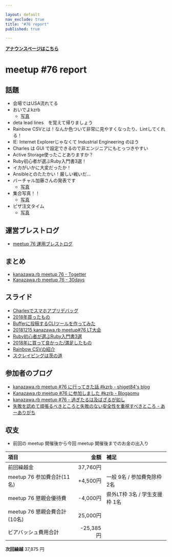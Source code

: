 ```yaml
---

layout: default
nav_exclude: true
title: "#76 report"
published: true

---
```


<div style="text-align: left;"><a href="/76/"><strong>アナウンスページはこちら</strong></a></div>

# meetup #76 report

## 話題

* 会場ではUSA流れてる
* おいでよkzrb
  + [写真](https://twitter.com/wtnabe/status/1073795225582071810/photo/1)
* deta lead lines　を覚えて帰りましょう
* Rainbow CSVとは！なんか色ついて非常に見やすくなったり、Lintしてくれる！
* IE: Internet Explorerじゃなくて Industrial Engineering のほう
* Charles は GUI で設定できるので非エンジニアにもとっつきやすい
* Active Storage使ったことありますか？
* Ruby初心者が選ぶRuby入門書3選！
* イカがいかに大変だったか！
* Ansibleとのたたかい！厳しい戦いだ...
* バーチャル加藤さんの発表です
  + [写真](https://twitter.com/wtnabe/status/1073837374679859201/photo/1)
* 集合写真！！
  + [写真](https://www.instagram.com/kiyohara/p/BrZtMujAeZn/?utm_source=ig_twitter_share&igshid=7txombwc80tf)
* ピザ注文タイム
  + [写真](https://twitter.com/TAKAyuki_atkwsk/status/1073849478837198848/photo/1)

## 運営ブレストログ

* [meetup 76 運用ブレストログ](https://github.com/kanazawarb/meetup/wiki/meetup-76-%E9%81%8B%E7%94%A8%E3%83%96%E3%83%AC%E3%82%B9%E3%83%88%E3%83%AD%E3%82%B0)

## まとめ

* [kanazawa.rb meetup 76 - Togetter](https://togetter.com/li/1298938)
* [Kanazawa.rb meetup 76 - 30days](http://30d.jp/kzrb/66)

## スライド

* [Charlesでスマホアプリデバッグ](https://qiita.com/noboru_i/items/5c541dfee29877cb1383)
* [2018年買ったもの](https://docs.google.com/presentation/d/1-Hf2wHLXlaPM58UDleOnvkQ8HNXw2Pl5VSS_rhF5amA/edit#slide=id.p)
* [Bufferに投稿するCLIツールを作ってみた](https://docs.google.com/presentation/d/1CIKPnW1sYTjGzM_HP30opip9aS3rk5PJNJB5bmoNnhs/edit#slide=id.p)
* [20181215 kanazawa.rb meetup#76 LT大会](https://docs.google.com/presentation/d/1NV89wUDGRS9a_rxeRLaRIRhjcZSbmcpmgMK6-belF5E/edit?usp=drivesdk)
* [Ruby初心者が選ぶRuby入門書3選](https://speakerdeck.com/shiget84/kzrb-number-76-lt1)
* [2018年に買って良かった/満足したもの](https://speakerdeck.com/shiget84/kzrb-number-76-lt2)
* [Rainbow CSVの紹介](https://speakerdeck.com/cottondesu/introduction-of-rainbow-csv)
* [スクレイピングは茨の道](https://speakerdeck.com/cottondesu/scraping-is-a-thorny-road)

## 参加者のブログ

* [kanazawa\.rb meetup \#76 に行ってきた話 \#kzrb \- shiget84's blog](http://shiget84.hateblo.jp/entry/kzrb-76)
* [Kanazawa\.rb meetup \#76 に参加しました \#kzrb \- Blogaomu](https://www.blogaomu.com/entry/kzrb76)
* [kanazawa\.rb meetup \#76 \- 過ぎたるは及ばざるが如し](https://www.aligatame.net/entry/2018/12/17/234935)
* [失敗を認めて頑張るべきところと失敗のない安全性を重視すべきところ \- あーありがち](http://aligach.net/diary/20181215.html#p01)

## 収支

* 前回の meetup 開催後から今回 meetup 開催後までのお金の出入り

|項目                           |金額         |補足                                               |
|:------------------------------|------------:|:--------------------------------------------------|
| 前回繰越金                    |    37,760円 |                                                   |
| meetup 76 参加費合計(11名)    |   +4,500円 | 一般 9名 / 参加費免除枠 2名                  |
| meetup 76 懇親会優待費        |    -4,000円 | 県外LT枠 3名 / 学生支援枠 1名                            |
| meetup 76 懇親会費合計(10名)  |      25,000円 |                                                  |
| ビアバッシュ費用合計           |     -25,385円 |                                                  |

**次回繰越**  37,875 円
